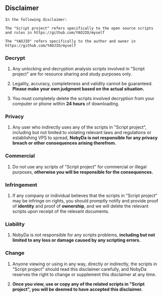 ## Disclaimer

```
In the following disclaimer:

The "Script project" refers specifically to the open source scripts and rules in https://github.com/YAOJIO/myself

The "YAOJIO" refers specifically to the author and owner in https://github.com/YAOJIO/myself
```

### Decrypt

1. Any unlocking and decryption analysis scripts involved in "Script project" are for resource sharing and study purposes only.

2. Legality, accuracy, completeness and validity cannot be guaranteed. **Please make your own judgment based on the actual situation.**

3. You must completely delete the scripts involved decryption from your computer or phone within **24 hours** of downloading.

### Privacy

1. Any user who indirectly uses any of the scripts in "Script project", including but not limited to violating relevant laws and regulations or establishing VPS to spread, **NobyDa is not responsible for any privacy breach or other consequences arising therefrom.**

### Commercial

1. Do not use any scripts of "Script project" for commercial or illegal purposes, **otherwise you will be responsible for the consequences.**

### Infringement

1. If any company or individual believes that the scripts in "Script project" may be infringe on rights, you should promptly notify and provide proof of **identity** and proof of **ownership**, and we will delete the relevant scripts upon receipt of the relevant documents.

### Liability

1. NobyDa is not responsible for any scripts problems, **including but not limited to any loss or damage caused by any scripting errors.**

### Change

1. Anyone viewing or using in any way, directly or indirectly, the scripts in "Script project" should read this disclaimer carefully, and NobyDa reserves the right to change or supplement this disclaimer at any time. 

2. **Once you view, use or copy any of the related scripts in "Script project", you will be deemed to have accepted this disclaimer.**

